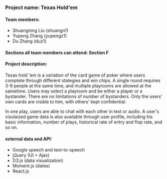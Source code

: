 ### Project name: Texas Hold'em

#### Team members:
* Shuangning Liu (shuangn1)
* Yupeng Zhang (yupengz1)
* Du Zhang (duz1)

#### Sections all team members can attend: Section F

#### Project description:
Texas hold 'em is a variation of the card game of poker where users comptete through different stategies and win chips. A single round requires 3-9 people at the same time, and multiple playrooms are allowed at the sametime. Users may select a playroom and be either a player or a bystander. There are no limitations of number of bystanders. Only the users' own cards are visible to him, with others' kept confidential. 

In one play, users are able to chat with each other in text or audio. A user's visulaized game data is also available through user profile, including his basic information, number of plays, historical rate of entry and flop rate, and so on. 

#### external data and API:
* Google speech and text-to-speech
* jQuery (UI + Ajax)
* D3.js (data visualization)
* Moment.js (dates)
* React.js